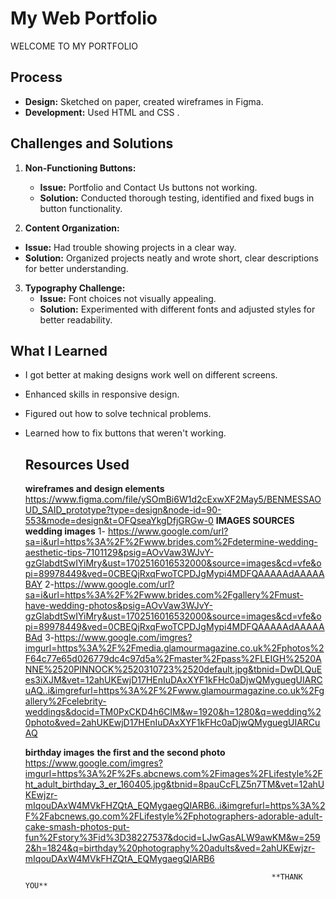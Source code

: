 # My Web Portfolio
WELCOME TO MY PORTFOLIO
## Process

- **Design:** Sketched on paper, created wireframes in Figma.
- **Development:** Used HTML and CSS .

## Challenges and Solutions

1. **Non-Functioning Buttons:**
   - **Issue:** Portfolio and Contact Us buttons not working.
   - **Solution:** Conducted thorough testing, identified and fixed bugs in button functionality.

  2. **Content Organization:**
 
   - **Issue:** Had trouble showing projects in a clear way.
   - **Solution:** Organized projects neatly and wrote short, clear descriptions for better understanding.
  
3. **Typography Challenge:**
   - **Issue:** Font choices not visually appealing.
   - **Solution:** Experimented with different fonts and adjusted styles for better readability.
  
## What I Learned

- I got better at making designs work well on different screens.
- Enhanced skills in responsive design.
- Figured out how to solve technical problems.
- Learned how to fix buttons that weren't working.

  ## Resources Used
  **wireframes and design elements**
  https://www.figma.com/file/ySOmBi6W1d2cExwXF2May5/BENMESSAOUD_SAID_prototype?type=design&node-id=90-553&mode=design&t=OFQseaYkgDfjGRGw-0
  **IMAGES SOURCES**
  **wedding images**
  1- https://www.google.com/url?sa=i&url=https%3A%2F%2Fwww.brides.com%2Fdetermine-wedding-aesthetic-tips-7101129&psig=AOvVaw3WJvY-gzGlabdtSwIYiMry&ust=1702516016532000&source=images&cd=vfe&opi=89978449&ved=0CBEQjRxqFwoTCPDJgMypi4MDFQAAAAAdAAAAABAY
  2-https://www.google.com/url?sa=i&url=https%3A%2F%2Fwww.brides.com%2Fgallery%2Fmust-have-wedding-photos&psig=AOvVaw3WJvY-gzGlabdtSwIYiMry&ust=1702516016532000&source=images&cd=vfe&opi=89978449&ved=0CBEQjRxqFwoTCPDJgMypi4MDFQAAAAAdAAAAABAd
  3-https://www.google.com/imgres?imgurl=https%3A%2F%2Fmedia.glamourmagazine.co.uk%2Fphotos%2F64c77e65d026779dc4c97d5a%2Fmaster%2Fpass%2FLEIGH%2520ANNE%2520PINNOCK%2520310723%2520default.jpg&tbnid=DwDLQuEes3iXJM&vet=12ahUKEwjD17HEnIuDAxXYF1kFHc0aDjwQMyguegUIARCuAQ..i&imgrefurl=https%3A%2F%2Fwww.glamourmagazine.co.uk%2Fgallery%2Fcelebrity-weddings&docid=TM0PxCKD4h6ClM&w=1920&h=1280&q=wedding%20photo&ved=2ahUKEwjD17HEnIuDAxXYF1kFHc0aDjwQMyguegUIARCuAQ

  **birthday images**
 **the first and the second photo** https://www.google.com/imgres?imgurl=https%3A%2F%2Fs.abcnews.com%2Fimages%2FLifestyle%2Fht_adult_birthday_3_er_160405.jpg&tbnid=8pauCcFLZ5n7TM&vet=12ahUKEwjzr-mIqouDAxW4MVkFHZQtA_EQMygaegQIARB6..i&imgrefurl=https%3A%2F%2Fabcnews.go.com%2FLifestyle%2Fphotographers-adorable-adult-cake-smash-photos-put-fun%2Fstory%3Fid%3D38227537&docid=LJwGasALW9awKM&w=2592&h=1824&q=birthday%20photography%20adults&ved=2ahUKEwjzr-mIqouDAxW4MVkFHZQtA_EQMygaegQIARB6


                                                             **THANK YOU**
